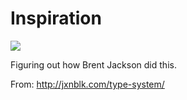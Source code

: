 # Inspiration

![](https://db-feed.s3.amazonaws.com/legacy/Screen_Shot_2016-12-21_at_10_58_46_AM-1482335956527.png)

Figuring out how Brent Jackson did this.

From: http://jxnblk.com/type-system/